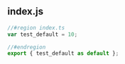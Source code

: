 ## index.js

```js
//#region index.ts
var test_default = 10;

//#endregion
export { test_default as default };
```